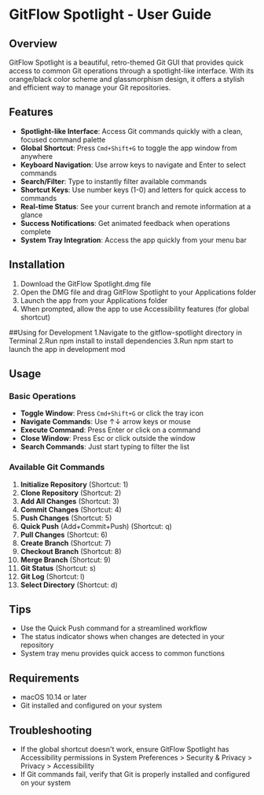 # GitFlow Spotlight - User Guide

## Overview
GitFlow Spotlight is a beautiful, retro-themed Git GUI that provides quick access to common Git operations through a spotlight-like interface. With its orange/black color scheme and glassmorphism design, it offers a stylish and efficient way to manage your Git repositories.

## Features
- **Spotlight-like Interface**: Access Git commands quickly with a clean, focused command palette
- **Global Shortcut**: Press `Cmd+Shift+G` to toggle the app window from anywhere
- **Keyboard Navigation**: Use arrow keys to navigate and Enter to select commands
- **Search/Filter**: Type to instantly filter available commands
- **Shortcut Keys**: Use number keys (1-0) and letters for quick access to commands
- **Real-time Status**: See your current branch and remote information at a glance
- **Success Notifications**: Get animated feedback when operations complete
- **System Tray Integration**: Access the app quickly from your menu bar

## Installation
1. Download the GitFlow Spotlight.dmg file
2. Open the DMG file and drag GitFlow Spotlight to your Applications folder
3. Launch the app from your Applications folder
4. When prompted, allow the app to use Accessibility features (for global shortcut)

##Using for Development
1.Navigate to the gitflow-spotlight directory in Terminal
2.Run npm install to install dependencies
3.Run npm start to launch the app in development mod



## Usage
### Basic Operations
- **Toggle Window**: Press `Cmd+Shift+G` or click the tray icon
- **Navigate Commands**: Use ↑↓ arrow keys or mouse
- **Execute Command**: Press Enter or click on a command
- **Close Window**: Press Esc or click outside the window
- **Search Commands**: Just start typing to filter the list

### Available Git Commands
1. **Initialize Repository** (Shortcut: 1)
2. **Clone Repository** (Shortcut: 2)
3. **Add All Changes** (Shortcut: 3)
4. **Commit Changes** (Shortcut: 4)
5. **Push Changes** (Shortcut: 5)
6. **Quick Push** (Add+Commit+Push) (Shortcut: q)
7. **Pull Changes** (Shortcut: 6)
8. **Create Branch** (Shortcut: 7)
9. **Checkout Branch** (Shortcut: 8)
10. **Merge Branch** (Shortcut: 9)
11. **Git Status** (Shortcut: s)
12. **Git Log** (Shortcut: l)
13. **Select Directory** (Shortcut: d)

## Tips
- Use the Quick Push command for a streamlined workflow
- The status indicator shows when changes are detected in your repository
- System tray menu provides quick access to common functions

## Requirements
- macOS 10.14 or later
- Git installed and configured on your system

## Troubleshooting
- If the global shortcut doesn't work, ensure GitFlow Spotlight has Accessibility permissions in System Preferences > Security & Privacy > Privacy > Accessibility
- If Git commands fail, verify that Git is properly installed and configured on your system
